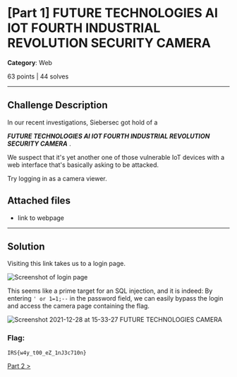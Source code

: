 # [Part 1] FUTURE TECHNOLOGIES AI IOT FOURTH INDUSTRIAL REVOLUTION SECURITY CAMERA

**Category**: Web

63 points | 44 solves

----

## Challenge Description
In our recent investigations, Siebersec got hold of a

***FUTURE TECHNOLOGIES AI IOT FOURTH INDUSTRIAL REVOLUTION SECURITY CAMERA*** .

We suspect that it's yet another one of those vulnerable IoT devices with a web interface that's basically asking to be attacked.

Try logging in as a camera viewer.


## Attached files
* link to webpage

----
## Solution
Visiting this link takes us to a login page.

![Screenshot of login page](https://user-images.githubusercontent.com/40383042/147542959-c984b4bc-c32d-42e1-8090-c9f668286c4d.png)

This seems like a prime target for an SQL injection, and it is indeed: By entering `' or 1=1;--` in the password field, we can easily bypass the login and access the camera page containing the flag.

![Screenshot 2021-12-28 at 15-33-27 FUTURE TECHNOLOGIES CAMERA](https://user-images.githubusercontent.com/40383042/147542989-303cdb97-8096-473f-8457-f7ddb9e2cd73.png)

### Flag:
```
IRS{w4y_t00_eZ_1nJ3c710n}
```
[Part 2 >](../%5BPart%202%5D%20FUTURE%20TECHNOLOGIES%20AI%20IOT%20FOURTH%20INDUSTRIAL%20REVOLUTION%20SECURITY%20CAMERA)
